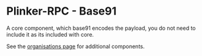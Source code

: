 **Plinker-RPC - Base91**
=========

A core component, which base91 encodes the payload, you do not need to include it as its included with core.

See the [organisations page](https://github.com/plinker-rpc) for additional components.